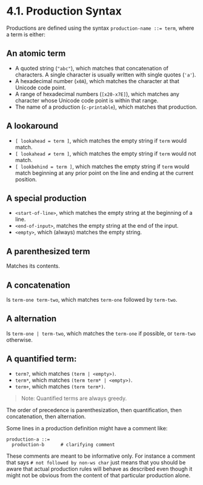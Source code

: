 # 4.1. Production Syntax

Productions are defined using the syntax `production-name ::= term`, where a term is either:

## An atomic term

- A quoted string (`"abc"`), which matches that concatenation of characters. A single character is usually written with single quotes (`'a'`).
- A hexadecimal number (`x0A`), which matches the character at that Unicode code point.
- A range of hexadecimal numbers (`[x20-x7E]`), which matches any character whose Unicode code point is within that range.
- The name of a production (`c-printable`), which matches that production.

## A lookaround

- `[ lookahead = term ]`, which matches the empty string if `term` would match.
- `[ lookahead ≠ term ]`, which matches the empty string if `term` would not match.
- `[ lookbehind = term ]`, which matches the empty string if `term` would match beginning at any prior point on the line and ending at the current position.

## A special production

- `<start-of-line>`, which matches the empty string at the beginning of a line.
- `<end-of-input>`, matches the empty string at the end of the input.
- `<empty>`, which (always) matches the empty string.

## A parenthesized term

Matches its contents.

## A concatenation

Is `term-one term-two`, which matches `term-one` followed by `term-two`.

## A alternation

Is `term-one | term-two`, which matches the `term-one` if possible, or `term-two` otherwise.

## A quantified term:

- `term?`, which matches `(term | <empty>)`.
- `term*`, which matches `(term term* | <empty>)`.
- `term+`, which matches `(term term*)`.

> Note: Quantified terms are always greedy.

The order of precedence is parenthesization, then quantification, then concatenation, then alternation.

Some lines in a production definition might have a comment like:

```
production-a ::=
  production-b      # clarifying comment
```

These comments are meant to be informative only. For instance a comment that says `# not followed by non-ws char` just means that you should be aware that actual production rules will behave as described even though it might not be obvious from the content of that particular production alone.